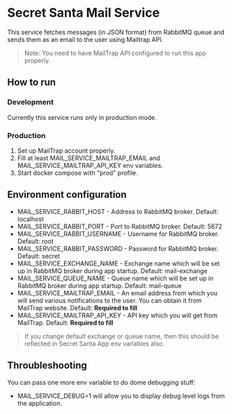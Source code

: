 # Secret Santa Mail Service
This service fetches messages (in JSON format) from RabbitMQ queue and sends them as an email to the user using Mailtrap API.

>Note: You need to have MailTrap API configured to run this app properly.
## How to run
### Development
Currently this service runs only in production mode.
### Production
1. Set up MailTrap account properly.
2. Fill at least MAIL_SERVICE_MAILTRAP_EMAIL and MAIL_SERVICE_MAILTRAP_API_KEY env variables.
3. Start docker compose with "prod" profile.
## Environment configuration
- MAIL_SERVICE_RABBIT_HOST - Address to RabbitMQ broker. Default: localhost
- MAIL_SERVICE_RABBIT_PORT - Port to RabbitMQ broker. Default: 5672
- MAIL_SERVICE_RABBIT_USERNAME - Username for RabbitMQ broker. Default: root
- MAIL_SERVICE_RABBIT_PASSWORD - Password for RabbitMQ broker. Default: secret
- MAIL_SERVICE_EXCHANGE_NAME - Exchange name which will be set up in RabbitMQ broker during app startup. Default: mail-exchange
- MAIL_SERVICE_QUEUE_NAME - Queue name which will be set up in RabbitMQ broker during app startup. Default: mail-queue
- MAIL_SERVICE_MAILTRAP_EMAIL - An email address from which you will send various notifications to the user. You can obtain it from MailTrap website. Default: **Required to fill**
- MAIL_SERVICE_MAILTRAP_API_KEY - API key which you will get from MailTrap. Default: **Required to fill**

> If you change default exchange or queue name, then this should be reflected in Secret Santa App env variables also.
## Throubleshooting
You can pass one more env variable to do dome debugging stuff:
- MAIL_SERVICE_DEBUG=1 will allow you to display debug level logs from the application.